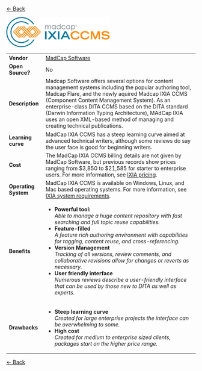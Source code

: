 <a href="readme.md"><- Back</a>

 <a href="https://www.madcapsoftware.com"><img src='ixia-logo.png' height='80'></a>

<table>
  <tr>
    <td><b>Vendor</td>
    <td> <a href="https://www.madcapsoftware.com">MadCap Software</a></td>
  </tr>
  <tr>
    <td><b>Open Source?</td>
    <td>No</td>
  </tr>
  <tr>
    <td><b>Description</td>
    <td>Madcap Software offers several options for content management systems including the popular authoring tool, Madcap Flare, and the newly aquired Madcap IXIA CCMS (Component Content Management System). As an enterprise-class DITA CCMS based on the DITA standard (Darwin Information Typing Architecture), MAdCap IXIA uses an open XML-based method of managing and creating technical publications.
  </tr> 
  <tr>
    <td><b>Learning curve</td>
    <td>MadCap IXIA CCMS has a steep learning curve aimed at advanced technical writers, although some reviews do say the user face is good for beginning writers. </td>
  </tr> 
  <tr>
    <td><b>Cost</td>
    <td>The MadCap IXIA CCMS billing details are not given by MadCap Software, but previous records show prices ranging from $3,850 to $21,585 for starter to enterprise users. For more information,  see <a href="https://www.madcapsoftware.com/pricing/"> IXIA pricing</a>.</td>
  </tr>
  <tr>
    <td><b>Operating System</td>
    <td>MadCap IXIA CCMS is available on Windows, Linux, and Mac based operating systems. For more information, see <a href="https://www.ixiasoft.com/learning-support/documentation/version/5-0/system-requirements/">IXIA system requirements</a>.</td>
  </tr> 
  <tr>
    <td><b>Benefits</td>
  <td>
    <ul>
      <li><b>Powerful  tool:</b><br><i>Able to manage a huge content repository with fast searching and full topic reuse capabilities.</i></li>
      <li><b>Feature-filled </b><br><i>A feature rich authoring environment with capabilities for tagging, content reuse, and cross-referencing.</i></li>
      <li><b>Version Management</b><br><i>Tracking of all versions, review comments, and collaborative revisions allow for changes or reverts as necessary.</i></li>
      <li><b>User friendly interface</b><br><i>Numerous reviews describe a user-friendly interface that can be used by those new to DITA as well as experts.</i></li>
    </ul>
  </td>
</tr>
<tr>
  <td><b>Drawbacks</td>
  <td>
    <ul>
      <li><b>Steep learning curve</b><br><i>Created for large enterprise projects the interface can be overwhelming to some. </i></li>
      <li><b>High cost</b><br><i>Created for medium to enterprise sized clients, packages start on the higher price range. </i></li>
    </ul>
  </td> 
</tr>
<tr>
</tr>
</table>
<a href="readme.md"><- Back</a>
